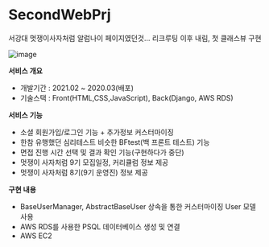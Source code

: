 # SecondWebPrj
서강대 멋쟁이사자처럼 알럼나이 페이지였던것... 리크루팅 이후 내림, 첫 클래스뷰 구현

![image](https://user-images.githubusercontent.com/55684184/113018622-b1a19280-91bb-11eb-85bf-ac638aca0df0.png)


**서비스 개요**
 - 개발기간 : 2021.02 ~ 2020.03(배포)
 - 기술스택 : Front(HTML,CSS,JavaScript), Back(Django, AWS RDS)
 
**서비스 기능**
 - 소셜 회원가입/로그인 기능 + 추가정보 커스터마이징
 - 한참 유행했던 심리테스트 비슷한 BFtest(백 프론트 테스트) 기능
 - 면접 진행 시간 선택 및 결과 확인 기능(구현하다가 중단)
 - 멋쟁이 사자처럼 9기 모집일정, 커리큘럼 정보 제공
 - 멋쟁이 사자처럼 8기(9기 운영진) 정보 제공
 
**구현 내용**
 - BaseUserManager, AbstractBaseUser 상속을 통한 커스터마이징 User 모델 사용
 - AWS RDS를 사용한 PSQL 데이터베이스 생성 및 연결
 - AWS EC2 
